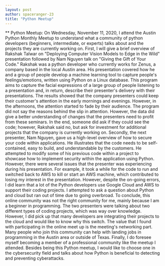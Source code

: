 ```yaml
---
layout: post
author: spaceranger-23
title: "Python Meetup"
---
```


** Python Meetup:
On Wednesday, November 11, 2020, I attend the Austin Python Monthly Meetup to understand what a community of python developers (beginners, intermediate, or experts) talks about and the projects they are currently working on. First, I will give a brief overview of Rakshak Talwar on "Deploying Computer Vision Models to Edge in the Wild" presentation followed by Nam Nguyen talk on "Giving the Gift of Your Code."
Rakshak was a python developer who currently works for Zenus, a company based in the local Austin area. His presentation covered how he and a group of people develop a machine learning tool to capture people's feelings/emotions, written using Python on a Linux database. This program aims to capture the facial expressions of a large group of people listening to a presentation and, in return, describe their presenter's delivery with their presentations. The results showed that the company presenters could keep their customer's attention in the early mornings and evenings. However, in the afternoons, the attention started to fade by their audience. 
The program did not say the reasons behind the slip in attention. However, the data did give a better understanding of changes that the presenters need to profit from these seminars. In the end, someone did ask if they could see the code; however, Rakshak said no, but ask for investment for additional projects that the company is currently working on. 
Secondly, the next presenter, Nam Nguyen, gave us a high-level overview of how to secure your code within applications. He illustrates that the code needs to be self-contained, easy to build, and understandable by the customers. He attempted to modify some of his previous code within a project to showcase how to implement security within the application using Python. However, there were several issues that the presenter was experiencing during his presentation. 
For example, it took a while for the code to run and switched back to AWS to kill or start an AWS machine, which contributed to losing my interest in the presentation. However, despite the on-going errors, I did learn that a lot of the Python developers use Google Cloud and AWS to support their coding projects. I attempted to ask a question about Python and cloud but ran out of time due to going overbroad. 
 To conclude, this online community was not the right community for me, mainly because I am a beginner in programming. The two presenters were talking about two different types of coding projects, which was way over knowledge. However, I did pick up that many developers are integrating their projects to the cloud and would like to know why this switch. 
The value that I found with participating in the online meet up is the meeting's networking part. Many people who join this community can help with landing jobs in programming in the Austin area or outside of Texas.
Finally, I do foresee myself becoming a member of a professional community like the meetup I attended. Besides being this Python meetup, I would like to choose one in the cybersecurity field and talks about how Python is beneficial to detecting and preventing cyberattacks. 


 




